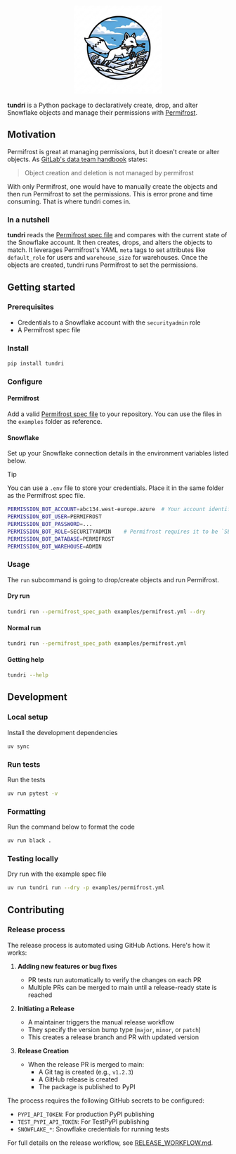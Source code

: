 <div align="center">
  <img src="docs/images/logo.jpg" alt="tundri Logo" width="200">
</div>

**tundri** is a Python package to declaratively create, drop, and alter Snowflake objects and manage their permissions with [Permifrost](https://gitlab.com/gitlab-data/permifrost).

## Motivation

Permifrost is great at managing permissions, but it doesn't create or alter objects. As [GitLab's data team handbook](https://handbook.gitlab.com/handbook/enterprise-data/platform/permifrost/) states:
> Object creation and deletion is not managed by permifrost

With only Permifrost, one would have to manually create the objects and then run Permifrost to set the permissions. This is error prone and time consuming. That is where tundri comes in.

### In a nutshell
**tundri** reads the [Permifrost spec file](https://gitlab.com/gitlab-data/permifrost#spec_file) and compares with the current state of the Snowflake account. It then creates, drops, and alters the objects to match. It leverages Permifrost's YAML `meta` tags to set attributes like `default_role` for users and `warehouse_size` for warehouses. Once the objects are created, tundri runs Permifrost to set the permissions.

## Getting started

### Prerequisites

- Credentials to a Snowflake account with the `securityadmin` role
- A Permifrost spec file

### Install

```bash
pip install tundri
```

### Configure

#### Permifrost
Add a valid [Permifrost spec file](https://gitlab.com/gitlab-data/permifrost#spec_file) to your repository. You can use the files in the `examples` folder as reference.

#### Snowflake
Set up your Snowflake connection details in the environment variables listed below.

> [!TIP]
> You can use a `.env` file to store your credentials. Place it in the same folder as the Permifrost spec file.

```bash
PERMISSION_BOT_ACCOUNT=abc134.west-europe.azure  # Your account identifier
PERMISSION_BOT_USER=PERMIFROST
PERMISSION_BOT_PASSWORD=...
PERMISSION_BOT_ROLE=SECURITYADMIN    # Permifrost requires it to be `SECURITYADMIN`
PERMISSION_BOT_DATABASE=PERMIFROST
PERMISSION_BOT_WAREHOUSE=ADMIN
```

### Usage
The `run` subcommand is going to drop/create objects and run Permifrost.

#### Dry run
```bash
tundri run --permifrost_spec_path examples/permifrost.yml --dry
```

#### Normal run
```bash
tundri run --permifrost_spec_path examples/permifrost.yml
```

#### Getting help
```bash
tundri --help
```

## Development
### Local setup
Install the development dependencies

```bash
uv sync
```

### Run tests
Run the tests
```bash
uv run pytest -v
```

### Formatting
Run the command below to format the code
```bash
uv run black .
```

### Testing locally
Dry run with the example spec file
```bash
uv run tundri run --dry -p examples/permifrost.yml
```

## Contributing

### Release process

The release process is automated using GitHub Actions. Here's how it works:

1. **Adding new features or bug fixes**
   - PR tests run automatically to verify the changes on each PR
   - Multiple PRs can be merged to main until a release-ready state is reached

1. **Initiating a Release**
   - A maintainer triggers the manual release workflow
   - They specify the version bump type (`major`, `minor`, or `patch`)
   - This creates a release branch and PR with updated version

1. **Release Creation**
   - When the release PR is merged to main:
     - A Git tag is created (e.g., `v1.2.3`)
     - A GitHub release is created
     - The package is published to PyPI

The process requires the following GitHub secrets to be configured:
- `PYPI_API_TOKEN`: For production PyPI publishing
- `TEST_PYPI_API_TOKEN`: For TestPyPI publishing
- `SNOWFLAKE_*`: Snowflake credentials for running tests

For full details on the release workflow, see [RELEASE_WORKFLOW.md](docs/RELEASE_WORKFLOW.md).
